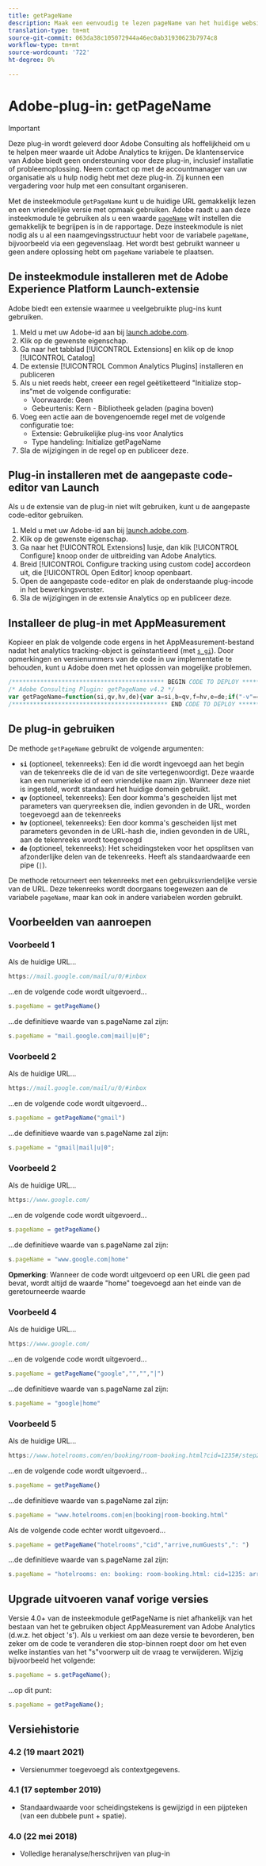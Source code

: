 ```yaml
---
title: getPageName
description: Maak een eenvoudig te lezen pageName van het huidige websitepad.
translation-type: tm+mt
source-git-commit: 063da38c105072944a46ec0ab31930623b7974c8
workflow-type: tm+mt
source-wordcount: '722'
ht-degree: 0%

---
```



# Adobe-plug-in: getPageName

>[!IMPORTANT]
>
>Deze plug-in wordt geleverd door Adobe Consulting als hoffelijkheid om u te helpen meer waarde uit Adobe Analytics te krijgen. De klantenservice van Adobe biedt geen ondersteuning voor deze plug-in, inclusief installatie of probleemoplossing. Neem contact op met de accountmanager van uw organisatie als u hulp nodig hebt met deze plug-in. Zij kunnen een vergadering voor hulp met een consultant organiseren.

Met de insteekmodule `getPageName` kunt u de huidige URL gemakkelijk lezen en een vriendelijke versie met opmaak gebruiken. Adobe raadt u aan deze insteekmodule te gebruiken als u een waarde [`pageName`](../page-vars/pagename.md) wilt instellen die gemakkelijk te begrijpen is in de rapportage. Deze insteekmodule is niet nodig als u al een naamgevingsstructuur hebt voor de variabele `pageName`, bijvoorbeeld via een gegevenslaag. Het wordt best gebruikt wanneer u geen andere oplossing hebt om `pageName` variabele te plaatsen.

## De insteekmodule installeren met de Adobe Experience Platform Launch-extensie

Adobe biedt een extensie waarmee u veelgebruikte plug-ins kunt gebruiken.

1. Meld u met uw Adobe-id aan bij [launch.adobe.com](https://launch.adobe.com).
1. Klik op de gewenste eigenschap.
1. Ga naar het tabblad [!UICONTROL Extensions] en klik op de knop [!UICONTROL Catalog]
1. De extensie [!UICONTROL Common Analytics Plugins] installeren en publiceren
1. Als u niet reeds hebt, creeer een regel geëtiketteerd &quot;Initialize stop-ins&quot;met de volgende configuratie:
   * Voorwaarde: Geen
   * Gebeurtenis: Kern - Bibliotheek geladen (pagina boven)
1. Voeg een actie aan de bovengenoemde regel met de volgende configuratie toe:
   * Extensie: Gebruikelijke plug-ins voor Analytics
   * Type handeling: Initialize getPageName
1. Sla de wijzigingen in de regel op en publiceer deze.

## Plug-in installeren met de aangepaste code-editor van Launch

Als u de extensie van de plug-in niet wilt gebruiken, kunt u de aangepaste code-editor gebruiken.

1. Meld u met uw Adobe-id aan bij [launch.adobe.com](https://launch.adobe.com).
1. Klik op de gewenste eigenschap.
1. Ga naar het [!UICONTROL Extensions] lusje, dan klik [!UICONTROL Configure] knoop onder de uitbreiding van Adobe Analytics.
1. Breid [!UICONTROL Configure tracking using custom code] accordeon uit, die [!UICONTROL Open Editor] knoop openbaart.
1. Open de aangepaste code-editor en plak de onderstaande plug-incode in het bewerkingsvenster.
1. Sla de wijzigingen in de extensie Analytics op en publiceer deze.

## Installeer de plug-in met AppMeasurement

Kopieer en plak de volgende code ergens in het AppMeasurement-bestand nadat het analytics tracking-object is geïnstantieerd (met [`s_gi`](../functions/s-gi.md)). Door opmerkingen en versienummers van de code in uw implementatie te behouden, kunt u Adobe doen met het oplossen van mogelijke problemen.

```js
/******************************************* BEGIN CODE TO DEPLOY *******************************************/
/* Adobe Consulting Plugin: getPageName v4.2 */
var getPageName=function(si,qv,hv,de){var a=si,b=qv,f=hv,e=de;if("-v"===a)return{plugin:"getPageName",version:"4.2"};a:{if("undefined"!==typeof window.s_c_il){var d=0;for(var g;d<window.s_c_il.length;d++)if(g=window.s_c_il[d],g._c&&"s_c"===g._c){d=g;break a}}d=void 0}"undefined"!==typeof d&&(d.contextData.getPageName="4.2");var c=location.hostname,h=location.pathname.substring(1).split("/"),l=h.length,k=location.search.substring(1).split("&"),m=k.length;d=location.hash.substring(1).split("&");g=d.length;e=e?e:"|";a=a?a:c;b=b?b:"";f=f?f:"";if(1===l&&""===h[0])a=a+e+"home";else for(c=0;c<l;c++)a=a+e+decodeURIComponent(h[c]);if(b&&(1!==m||""!==k[0]))for(h=b.split(","),l=h.length,c=0;c<l;c++)for(b=0;b<m;b++)if(h[c]===k[b].split("=")[0]){a=a+e+decodeURIComponent(k[b]);break}if(f&&(1!==g||""!==d[0]))for(f=f.split(","),k=f.length,c=0;c<k;c++)for(b=0;b<g;b++)if(f[c]===d[b].split("=")[0]){a=a+e+decodeURIComponent(d[b]);break}return a.substring(a.length-e.length)===e?a.substring(0,a.length-e.length):a};
/******************************************** END CODE TO DEPLOY ********************************************/
```

## De plug-in gebruiken

De methode `getPageName` gebruikt de volgende argumenten:

* **`si`** (optioneel, tekenreeks): Een id die wordt ingevoegd aan het begin van de tekenreeks die de id van de site vertegenwoordigt. Deze waarde kan een numerieke id of een vriendelijke naam zijn. Wanneer deze niet is ingesteld, wordt standaard het huidige domein gebruikt.
* **`qv`** (optioneel, tekenreeks): Een door komma&#39;s gescheiden lijst met parameters van queryreeksen die, indien gevonden in de URL, worden toegevoegd aan de tekenreeks
* **`hv`** (optioneel, tekenreeks): Een door komma&#39;s gescheiden lijst met parameters gevonden in de URL-hash die, indien gevonden in de URL, aan de tekenreeks wordt toegevoegd
* **`de`** (optioneel, tekenreeks): Het scheidingsteken voor het opsplitsen van afzonderlijke delen van de tekenreeks. Heeft als standaardwaarde een pipe (`|`).

De methode retourneert een tekenreeks met een gebruiksvriendelijke versie van de URL. Deze tekenreeks wordt doorgaans toegewezen aan de variabele `pageName`, maar kan ook in andere variabelen worden gebruikt.

## Voorbeelden van aanroepen

### Voorbeeld 1

Als de huidige URL...

```js
https://mail.google.com/mail/u/0/#inbox
```

...en de volgende code wordt uitgevoerd...

```js
s.pageName = getPageName()
```

...de definitieve waarde van s.pageName zal zijn:

```js
s.pageName = "mail.google.com|mail|u|0";
```

### Voorbeeld 2

Als de huidige URL...

```js
https://mail.google.com/mail/u/0/#inbox
```

...en de volgende code wordt uitgevoerd...

```js
s.pageName = getPageName("gmail")
```

...de definitieve waarde van s.pageName zal zijn:

```js
s.pageName = "gmail|mail|u|0";
```

### Voorbeeld 2

Als de huidige URL...

```js
https://www.google.com/
```

...en de volgende code wordt uitgevoerd...

```js
s.pageName = getPageName()
```

...de definitieve waarde van s.pageName zal zijn:

```js
s.pageName = "www.google.com|home"
```

**Opmerking**: Wanneer de code wordt uitgevoerd op een URL die geen pad bevat, wordt altijd de waarde &quot;home&quot; toegevoegd aan het einde van de geretourneerde waarde

### Voorbeeld 4

Als de huidige URL...

```js
https://www.google.com/
```

...en de volgende code wordt uitgevoerd...

```js
s.pageName = getPageName("google","","","|")
```

...de definitieve waarde van s.pageName zal zijn:

```js
s.pageName = "google|home"
```

### Voorbeeld 5

Als de huidige URL...

```js
https://www.hotelrooms.com/en/booking/room-booking.html?cid=1235#/step2&arrive=2018-05-26&depart=2018-05-27&numGuests=2
```

...en de volgende code wordt uitgevoerd...

```js
s.pageName = getPageName()
```

...de definitieve waarde van s.pageName zal zijn:

```js
s.pageName = "www.hotelrooms.com|en|booking|room-booking.html"
```

Als de volgende code echter wordt uitgevoerd...

```js
s.pageName = getPageName("hotelrooms","cid","arrive,numGuests",": ")
```

...de definitieve waarde van s.pageName zal zijn:

```js
s.pageName = "hotelrooms: en: booking: room-booking.html: cid=1235: arrive=2018-05-26: numGuests=2"
```

## Upgrade uitvoeren vanaf vorige versies

Versie 4.0+ van de insteekmodule getPageName is niet afhankelijk van het bestaan van het te gebruiken object AppMeasurement van Adobe Analytics (d.w.z. het object &#39;s&#39;).  Als u verkiest om aan deze versie te bevorderen, ben zeker om de code te veranderen die stop-binnen roept door om het even welke instanties van het &quot;s&quot;voorwerp uit de vraag te verwijderen.
Wijzig bijvoorbeeld het volgende:

```js
s.pageName = s.getPageName();
```

...op dit punt:

```js
s.pageName = getPageName();
```

## Versiehistorie

### 4.2 (19 maart 2021)

* Versienummer toegevoegd als contextgegevens.

### 4.1 (17 september 2019)

* Standaardwaarde voor scheidingstekens is gewijzigd in een pĳpteken (van een dubbele punt + spatie).

### 4.0 (22 mei 2018)

* Volledige heranalyse/herschrijven van plug-in
